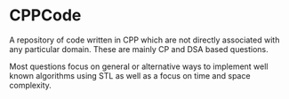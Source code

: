 
# CPPCode   

A repository of code written in CPP which are not directly associated with any particular domain. These are mainly CP and DSA based questions.

Most questions focus on general or alternative ways to implement well known algorithms using STL as well as a focus on time and space complexity.

